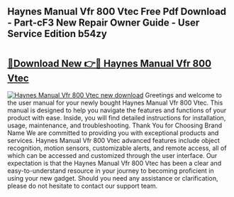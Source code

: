 ## Haynes Manual Vfr 800 Vtec Free Pdf Download - Part-cF3 New Repair Owner Guide - User Service Edition b54zy

# <h2><a href="http://bc82700.oget.top/?id=Haynes+Manual+Vfr+800+Vtec">🔗Download New 👉🔴 Haynes Manual Vfr 800 Vtec</a></h2>

[![Haynes Manual Vfr 800 Vtec new download](https://i.imgur.com/5g1atiW.png)](http://bc82700.oget.top/?id=Haynes+Manual+Vfr+800+Vtec)
Greetings and welcome to the user manual for your newly bought Haynes Manual Vfr 800 Vtec. This manual is designed to help you navigate the features and functions of your product with ease. Inside, you will find detailed instructions for installation, usage, maintenance, and troubleshooting. Thank You for Choosing Brand Name We are committed to providing you with exceptional products and services. Haynes Manual Vfr 800 Vtec advanced features include object recognition, motion sensors, customizable alerts, and remote access, all of which can be accessed and customized through the user interface. Our expectation is that the Haynes Manual Vfr 800 Vtec has been a clear and easy-to-understand resource in your journey to becoming proficient in using your new gadget. Should you need any assistance or clarification, please do not hesitate to contact our support team.
